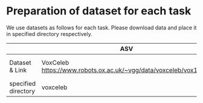 # Preparation of dataset for each task
We use datasets as follows for each task. Please download data and place it in specified directory respectively.

|                     | ASV           | ER           | ASR             | IC                    | 
| ------------------- | ------------- | ------------ | --------------- | --------------------- | 
| Dataset & Link      | VoxCeleb https://www.robots.ox.ac.uk/~vgg/data/voxceleb/vox1.html      | IEMOCAP https://sail.usc.edu/iemocap/index.html     | Librilight 10h https://github.com/facebookresearch/libri-light/tree/main/data_preparation  | Fluent Speech Command https://www.kaggle.com/datasets/tommyngx/fluent-speech-corpus| 
| specified directory | voxceleb | iemocap | librilight |fsc             